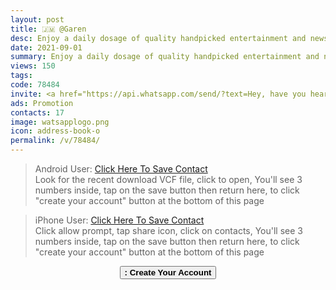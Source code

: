 ```yaml
---
layout: post
title: 🇯🇲 @Garen
desc: Enjoy a daily dosage of quality handpicked entertainment and news Via our WhatsApp Status updates
date: 2021-09-01
summary: Enjoy a daily dosage of quality handpicked entertainment and news Via your whatsApp status, my iD code is 78484 I'm a proud member since
views: 150
tags: 
code: 78484
invite: <a href="https://api.whatsapp.com/send/?text=Hey, have you heard about this WhatsApp TV. Check out their website https://www.watsapp.tv and if you want to join use my code 78484 because I'm a member" class="page-scroll">Invite Friends</a>
ads: Promotion
contacts: 17
image: watsapplogo.png
icon: address-book-o
permalink: /v/78484/
---
```


><i class="fa fa-android"></i> Android User: <a href="/watsapptv.vcf" target="_blank" class="page-scroll">Click Here To Save Contact</a><br>Look for the recent download VCF file, click to open, You'll see 3 numbers inside, tap on the save button then return here, to click "create your account" button at the bottom of this page

><i class="fa fa-apple"></i> iPhone User: <a href="/watsapptv.vcf" target="_blank" class="page-scroll">Click Here To Save Contact</a><br>Click allow prompt, tap share icon, click on contacts, You'll see 3 numbers inside, tap on the save button then return here, to click "create your account" button at the bottom of this page
   
<center><a href="/v/78484/signup" class="page-scroll"><button class="btn btn-outline btn-xl" id="#signup"><strong><i class="fa fa-address-book-o"></i> : Create Your Account</strong></button></a></center>
                            
